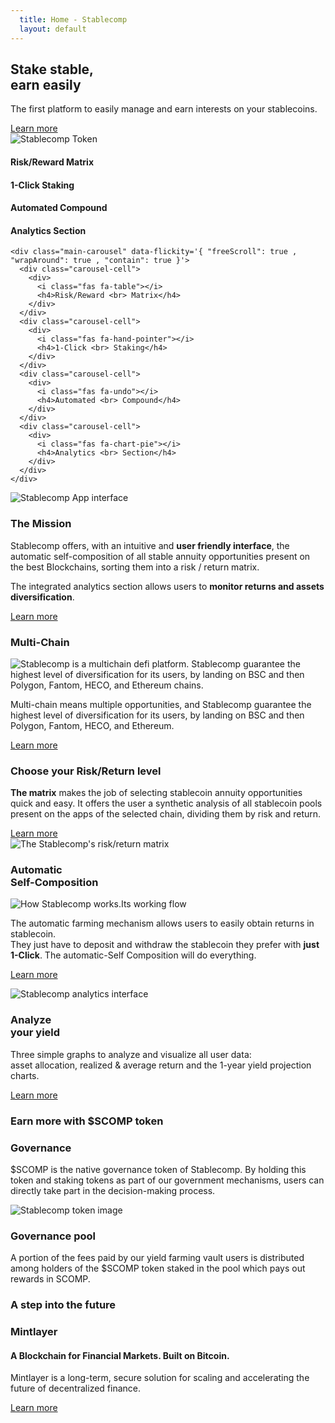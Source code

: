 ```yaml
---
  title: Home - Stablecomp
  layout: default
---
```

  <section class=" hero">
    <div class="grid">
      <div class="hero__content col reveal">
        <h1 class="big-text tw ">Stake stable, <br>earn easily</h1>
        <p class="med-text tw">The first platform to easily manage and earn interests on your stablecoins.</p>
        <a href="{{ "/#scomp-contact" | relative_url }}" class="button">Learn more <i class="fas fa-arrow-circle-right"></i></a>
      </div>
      <div class="hero__image col reveal">
        <img src=" {{ "/assets/img/Scomp-Coin-blu-big.png" | relative_url }} " alt="Stablecomp Token">
      </div>
    </div>
  </section>


  <section class="scomp-plus">
    <div class="grid">
      <div class="col reveal">
        <i class="fas fa-table"></i>
        <h4>Risk/Reward Matrix</h4>
      </div>
      <div class="col reveal">
        <i class="fas fa-hand-pointer"></i>
        <h4>1-Click Staking</h4>
      </div>
      <div class="col reveal">
        <i class="fas fa-undo"></i>
        <h4>Automated Compound</h4>
      </div>
      <div class="col reveal">
        <i class="fas fa-chart-pie"></i>
        <h4>Analytics Section</h4>
      </div>
    </div>

    <div class="main-carousel" data-flickity='{ "freeScroll": true , "wrapAround": true , "contain": true }'>
      <div class="carousel-cell">
        <div>
          <i class="fas fa-table"></i>
          <h4>Risk/Reward <br> Matrix</h4>
        </div>
      </div>
      <div class="carousel-cell">
        <div>
          <i class="fas fa-hand-pointer"></i>
          <h4>1-Click <br> Staking</h4>
        </div>
      </div>
      <div class="carousel-cell">
        <div>
          <i class="fas fa-undo"></i>
          <h4>Automated <br> Compound</h4>
        </div>
      </div>
      <div class="carousel-cell">
        <div>
          <i class="fas fa-chart-pie"></i>
          <h4>Analytics <br> Section</h4>
        </div>
      </div>
    </div>
  </section>

  <section class="poster poster--mission mt-1">
    <div class="poster__img reveal">
      <img src=" {{ "/assets/img/Stablecomp-Mockup-interface.png" | relative_url }} " alt="Stablecomp App interface">
    </div>
    <div class="poster__content reveal">
      <h3 class="big-text">The Mission</h3>
      <p>Stablecomp offers, with an intuitive and <b>user friendly interface</b>, the automatic self-composition of all stable annuity opportunities present on the best Blockchains, sorting them into a risk / return matrix.
      </p>
      <p>
        The integrated analytics section allows users to <b>monitor returns and assets diversification</b>.
      </p>
      <a href="{{ "/#scomp-contact" | relative_url }}" class="button">Learn more <i class="fas fa-arrow-circle-right"></i></a>
    </div>
  </section>

  <section class="scomp-multichain grid mt-1">
    <div class="scomp-multichain__content">
    <h3 class="big-text reveal">Multi-Chain</h3>
    <img class="reveal" src="{{ "/assets/img/scomp-multichain-platform.png" | relative_url }}" alt="Stablecomp is a multichain defi platform. Stablecomp guarantee the highest level of diversification for its users, by landing on BSC and then Polygon, Fantom, HECO, and Ethereum chains.">
    <p class="reveal">Multi-chain means multiple opportunities, and Stablecomp guarantee the highest level of diversification for its users, by landing on BSC and then Polygon, Fantom, HECO, and Ethereum.</p>
    <a href="{{ "/#scomp-contact" | relative_url }}" class="button">Learn more <i class="fas fa-arrow-circle-right"></i></a>
    </div>
  </section>

  <section class="poster the-matrix mt-1">
    <div class="poster__content reveal">
      <h3 class="big-text">Choose your Risk/Return level</h3>
      <p><b>The matrix</b> makes the job of selecting stablecoin annuity opportunities quick and easy.
        It offers the user a synthetic analysis of all stablecoin pools present on the apps of the selected chain, dividing them by risk and return.</p>
      <a href="{{ "/#scomp-contact" | relative_url }}" class="button">Learn more <i class="fas fa-arrow-circle-right"></i></a>
    </div>
    <div class="poster__img reveal">
      <img src=" {{ "/assets/img/Risk-Reward_Mockup.png" | relative_url }} " alt="The Stablecomp's risk/return matrix">
    </div>
  </section>

  <section class=" scomp-flow mt-1">
    <h3 class="big-text reveal">Automatic<br> Self-Composition</h3>
      <img class="reveal" src=" {{ "/assets/img/tokenflow.png" | relative_url }} " alt="How Stablecomp works.Its working flow">
      <p class="reveal">The automatic farming mechanism allows users to easily obtain returns in stablecoin. <br> They just have to deposit and withdraw the stablecoin they prefer with <b>just 1-Click</b>. The automatic-Self Composition will do everything.
      </p>
      <p><a href="{{ "/#scomp-contact" | relative_url }}" class="button">Learn more <i class="fas fa-arrow-circle-right"></i></a></p>
  </section>

  <section class="poster poster--analytics mt-1">
    <div class="poster__img reveal">
      <img src=" {{ "/assets/img/Stablecomp_Analytics-Mockup-interface.png" | relative_url }} " alt="Stablecomp analytics interface">
    </div>
    <div class="poster__content poster__content--circolo reveal">
      <h3 class="big-text">Analyze <br> your yield</h3>
      <p>Three simple graphs to analyze and visualize all user data:<br> asset allocation, realized & average return and the 1-year yield projection charts.
      </p>
      <a href="{{ "/#scomp-contact" | relative_url }}" class="button">Learn more <i class="fas fa-arrow-circle-right"></i></a>
    </div>
  </section>

  <section class="mt-1 scomp-governance">
    <h3 class="big-text scomp-governance-title ">Earn more with $SCOMP token</h3>
    <div class="grid scomp-token mt-2">
      <div class="col reveal">
        <h3 class="tw">Governance</h3>
        <p class="tw">$SCOMP is the native governance token of Stablecomp.
           By holding this token and staking tokens as part
           of our government mechanisms, users can
           directly take part in the decision-making process.</p>
      </div>
      <div class="col reveal">
        <img src=" {{ "/assets/img/Scomp-Coin-blu.png" | relative_url }}" alt="Stablecomp token image">
      </div>
      <div class="col reveal">
        <h3 class="tw">Governance pool</h3>
        <p class="tw">A portion of the fees paid by our yield farming vault users is
          distributed among holders of the $SCOMP token staked in the pool which pays out rewards in SCOMP.</p>
      </div>
    </div>
  </section>

  <section class="poster mintlayer mt-1">
    <div class="poster__content reveal">
      <h3 class="med-text">A step into the future</h3>
      <h3 class="big-text">Mintlayer</h3>
      <h4 class="med-text">A Blockchain for Financial Markets. Built on Bitcoin.</h4>
      <p>Mintlayer is a long-term, secure solution for scaling and accelerating the future of decentralized finance.</p>
      <a href="https://www.mintlayer.org/" class="button">Learn more <i class="fas fa-arrow-circle-right"></i></a>
    </div>
    <div class="poster__img reveal">
      <div class="mintlayer-logo"><svg xmlns="http://www.w3.org/2000/svg" viewBox="0 0 600 600" width="600" height="600" preserveAspectRatio="xMidYMid meet" style="width: 100%; height: 100%; transform: translate3d(0px, 0px, 0px);">
        <defs>
          <clipPath><rect width="600" height="600" x="0" y="0"></rect></clipPath>
        </defs>
        <g clip-path="url(#__lottie_element_3)">
          <g transform="matrix(1,0,0,1,300,300)" opacity="1" style="display: block;"><g opacity="1" transform="matrix(1,0,0,1,0,0)"><path fill="RGB(17, 151, 127)" fill-opacity="1" d=" M-164.91799926757812,102.69599914550781 C-164.91799926757812,102.69599914550781 -139,100.43900299072266 -139,100.43900299072266 C-139,100.43900299072266 -139,48.8849983215332 -139,48.8849983215332 C-139,48.8849983215332 -164.91799926757812,48.8849983215332 -164.91799926757812,48.8849983215332 C-164.91799926757812,48.8849983215332 -164.91799926757812,102.69599914550781 -164.91799926757812,102.69599914550781z"></path></g></g>
          <g transform="matrix(1,0,0,1,300,300)" opacity="1" style="display: block;"><g opacity="1" transform="matrix(1,0,0,1,0,0)"><path fill="RGB(17, 151, 127)" fill-opacity="1" d=" M-164.91799926757812,48.8849983215332 C-164.91799926757812,48.8849983215332 -139,48.8849983215332 -139,48.8849983215332 C-139,48.8849983215332 -139,-9.182999610900879 -139,-9.182999610900879 C-139,-9.182999610900879 -164.91799926757812,-13.668999671936035 -164.91799926757812,-13.668999671936035 C-164.91799926757812,-13.668999671936035 -164.91799926757812,48.8849983215332 -164.91799926757812,48.8849983215332z"></path></g></g>
          <g transform="matrix(1,0,0,1,300,300)" opacity="1" style="display: block;"><g opacity="1" transform="matrix(1,0,0,1,0,0)"><path fill="RGB(17, 151, 127)" fill-opacity="1" d=" M-193.51699829101562,48.8849983215332 C-193.51699829101562,48.8849983215332 -193.51699829101562,105.18599700927734 -193.51699829101562,105.18599700927734 C-193.51699829101562,105.18599700927734 -164.91799926757812,102.69599914550781 -164.91799926757812,102.69599914550781 C-164.91799926757812,102.69599914550781 -164.91799926757812,48.8849983215332 -164.91799926757812,48.8849983215332 C-164.91799926757812,48.8849983215332 -193.51699829101562,48.8849983215332 -193.51699829101562,48.8849983215332z"></path></g></g>
          <g transform="matrix(1,0,0,1,300,300)" opacity="1" style="display: block;"><g opacity="1" transform="matrix(1,0,0,1,0,0)"><path fill="RGB(17, 151, 127)" fill-opacity="1" d=" M-164.91799926757812,-77.2969970703125 C-164.91799926757812,-77.2969970703125 -139,-69.51200103759766 -139,-69.51200103759766 C-139,-69.51200103759766 -139,-104.52200317382812 -139,-104.52200317382812 C-139,-104.52200317382812 -164.91799926757812,-112.7239990234375 -164.91799926757812,-112.7239990234375 C-164.91799926757812,-112.7239990234375 -164.91799926757812,-77.2969970703125 -164.91799926757812,-77.2969970703125z"></path></g></g>
          <g transform="matrix(1,0,0,1,300,300)" opacity="1" style="display: block;"><g opacity="1" transform="matrix(1,0,0,1,0,0)"><path fill="RGB(17, 151, 127)" fill-opacity="1" d=" M-164.91799926757812,-13.668999671936035 C-164.91799926757812,-13.668999671936035 -139,-9.182999610900879 -139,-9.182999610900879 C-139,-9.182999610900879 -139,-69.51200103759766 -139,-69.51200103759766 C-139,-69.51200103759766 -164.91799926757812,-77.2969970703125 -164.91799926757812,-77.2969970703125 C-164.91799926757812,-77.2969970703125 -164.91799926757812,-13.668999671936035 -164.91799926757812,-13.668999671936035z"></path></g></g>
          <g transform="matrix(1,0,0,1,300,300)" opacity="1" style="display: block;"><g opacity="1" transform="matrix(1,0,0,1,0,0)"><path fill="RGB(17, 151, 127)" fill-opacity="1" d=" M-164.91799926757812,-77.2969970703125 C-164.91799926757812,-77.2969970703125 -193.51699829101562,-85.88700103759766 -193.51699829101562,-85.88700103759766 C-193.51699829101562,-85.88700103759766 -193.51699829101562,-18.6200008392334 -193.51699829101562,-18.6200008392334 C-193.51699829101562,-18.6200008392334 -164.91799926757812,-13.668999671936035 -164.91799926757812,-13.668999671936035 C-164.91799926757812,-13.668999671936035 -164.91799926757812,-77.2969970703125 -164.91799926757812,-77.2969970703125z"></path></g></g>
          <g transform="matrix(1,0,0,1,300,300)" opacity="1" style="display: block;"><g opacity="1" transform="matrix(1,0,0,1,0,0)"><path fill="RGB(17, 151, 127)" fill-opacity="1" d=" M-164.91799926757812,-167.37899780273438 C-164.91799926757812,-167.37899780273438 -193.51699829101562,-176.91200256347656 -193.51699829101562,-176.91200256347656 C-193.51699829101562,-176.91200256347656 -193.51699829101562,-121.7750015258789 -193.51699829101562,-121.7750015258789 C-193.51699829101562,-121.7750015258789 -164.91799926757812,-112.7239990234375 -164.91799926757812,-112.7239990234375 C-164.91799926757812,-112.7239990234375 -164.91799926757812,-167.37899780273438 -164.91799926757812,-167.37899780273438z"></path></g></g>
          <g transform="matrix(1,0,0,1,300,300)" opacity="1" style="display: block;"><g opacity="1" transform="matrix(1,0,0,1,0,0)"><path fill="RGB(17, 151, 127)" fill-opacity="1" d=" M-164.91799926757812,-112.7239990234375 C-164.91799926757812,-112.7239990234375 -193.51699829101562,-121.7750015258789 -193.51699829101562,-121.7750015258789 C-193.51699829101562,-121.7750015258789 -193.51699829101562,-85.88700103759766 -193.51699829101562,-85.88700103759766 C-193.51699829101562,-85.88700103759766 -164.91799926757812,-77.2969970703125 -164.91799926757812,-77.2969970703125 C-164.91799926757812,-77.2969970703125 -164.91799926757812,-112.7239990234375 -164.91799926757812,-112.7239990234375z"></path></g></g>
          <g transform="matrix(1,0,0,1,300,300)" opacity="1" style="display: block;"><g opacity="1" transform="matrix(1,0,0,1,0,0)"><path fill="RGB(17, 151, 127)" fill-opacity="1" d=" M-164.91799926757812,-112.7239990234375 C-164.91799926757812,-112.7239990234375 -139,-104.52200317382812 -139,-104.52200317382812 C-139,-104.52200317382812 -139,-158.74000549316406 -139,-158.74000549316406 C-139,-158.74000549316406 -164.91799926757812,-167.37899780273438 -164.91799926757812,-167.37899780273438 C-164.91799926757812,-167.37899780273438 -164.91799926757812,-112.7239990234375 -164.91799926757812,-112.7239990234375z"></path></g></g>
          <g transform="matrix(1,0,0,1,300,300)" opacity="1" style="display: block;"><g opacity="1" transform="matrix(1,0,0,1,0,0)"><path fill="RGB(17, 151, 127)" fill-opacity="1" d=" M-164.91799926757812,-13.668999671936035 C-164.91799926757812,-13.668999671936035 -193.51699829101562,-18.6200008392334 -193.51699829101562,-18.6200008392334 C-193.51699829101562,-18.6200008392334 -193.51699829101562,48.8849983215332 -193.51699829101562,48.8849983215332 C-193.51699829101562,48.8849983215332 -164.91799926757812,48.8849983215332 -164.91799926757812,48.8849983215332 C-164.91799926757812,48.8849983215332 -164.91799926757812,-13.668999671936035 -164.91799926757812,-13.668999671936035z"></path></g></g>
          <g transform="matrix(1,0,0,1,300,300)" opacity="1" style="display: block;"><g opacity="1" transform="matrix(1,0,0,1,0,0)"><path fill="RGB(17, 151, 127)" fill-opacity="1" d=" M-193.51699829101562,163.11000061035156 C-193.51699829101562,163.11000061035156 -164.91799926757812,155.60299682617188 -164.91799926757812,155.60299682617188 C-164.91799926757812,155.60299682617188 -164.91799926757812,102.69599914550781 -164.91799926757812,102.69599914550781 C-164.91799926757812,102.69599914550781 -193.51699829101562,105.18599700927734 -193.51699829101562,105.18599700927734 C-193.51699829101562,105.18599700927734 -193.51699829101562,163.11000061035156 -193.51699829101562,163.11000061035156z"></path></g></g>
          <g transform="matrix(1,0,0,1,300,300)" opacity="1" style="display: block;"><g opacity="1" transform="matrix(1,0,0,1,0,0)"><path fill="RGB(17, 151, 127)" fill-opacity="1" d=" M-224,171.11199951171875 C-224,171.11199951171875 -224,221.7989959716797 -224,221.7989959716797 C-224,221.7989959716797 -193.51699829101562,208.88900756835938 -193.51699829101562,208.88900756835938 C-193.51699829101562,208.88900756835938 -193.51699829101562,163.11000061035156 -193.51699829101562,163.11000061035156 C-193.51699829101562,163.11000061035156 -224,171.11199951171875 -224,171.11199951171875z"></path></g></g>
          <g transform="matrix(1,0,0,1,300,300)" opacity="1" style="display: block;"><g opacity="1" transform="matrix(1,0,0,1,0,0)"><path fill="RGB(17, 151, 127)" fill-opacity="1" d=" M-193.51699829101562,105.18599700927734 C-193.51699829101562,105.18599700927734 -224,107.83999633789062 -224,107.83999633789062 C-224,107.83999633789062 -224,171.11199951171875 -224,171.11199951171875 C-224,171.11199951171875 -193.51699829101562,163.11000061035156 -193.51699829101562,163.11000061035156 C-193.51699829101562,163.11000061035156 -193.51699829101562,105.18599700927734 -193.51699829101562,105.18599700927734z"></path></g></g>
          <g transform="matrix(1,0,0,1,300,300)" opacity="1" style="display: block;"><g opacity="1" transform="matrix(1,0,0,1,0,0)"><path fill="RGB(17, 151, 127)" fill-opacity="1" d=" M-193.51699829101562,163.11000061035156 C-193.51699829101562,163.11000061035156 -193.51699829101562,208.88900756835938 -193.51699829101562,208.88900756835938 C-193.51699829101562,208.88900756835938 -164.91799926757812,196.7760009765625 -164.91799926757812,196.7760009765625 C-164.91799926757812,196.7760009765625 -164.91799926757812,155.60299682617188 -164.91799926757812,155.60299682617188 C-164.91799926757812,155.60299682617188 -193.51699829101562,163.11000061035156 -193.51699829101562,163.11000061035156z"></path></g></g>
          <g transform="matrix(1,0,0,1,300,300)" opacity="1" style="display: block;"><g opacity="1" transform="matrix(1,0,0,1,0,0)"><path fill="RGB(17, 151, 127)" fill-opacity="1" d=" M-164.91799926757812,102.69599914550781 C-164.91799926757812,102.69599914550781 -164.91799926757812,155.60299682617188 -164.91799926757812,155.60299682617188 C-164.91799926757812,155.60299682617188 -139,148.7989959716797 -139,148.7989959716797 C-139,148.7989959716797 -139,100.43900299072266 -139,100.43900299072266 C-139,100.43900299072266 -164.91799926757812,102.69599914550781 -164.91799926757812,102.69599914550781z"></path></g></g>
          <g transform="matrix(1,0,0,1,300,300)" opacity="1" style="display: block;"><g opacity="1" transform="matrix(1,0,0,1,0,0)"><path fill="RGB(17, 151, 127)" fill-opacity="1" d=" M-193.51699829101562,48.8849983215332 C-193.51699829101562,48.8849983215332 -224,48.8849983215332 -224,48.8849983215332 C-224,48.8849983215332 -224,107.83999633789062 -224,107.83999633789062 C-224,107.83999633789062 -193.51699829101562,105.18599700927734 -193.51699829101562,105.18599700927734 C-193.51699829101562,105.18599700927734 -193.51699829101562,48.8849983215332 -193.51699829101562,48.8849983215332z"></path></g></g>
          <g transform="matrix(1,0,0,1,300,300)" opacity="1" style="display: block;"><g opacity="1" transform="matrix(1,0,0,1,0,0)"><path fill="RGB(17, 151, 127)" fill-opacity="1" d=" M-164.91799926757812,196.7760009765625 C-164.91799926757812,196.7760009765625 -139,185.7989959716797 -139,185.7989959716797 C-139,185.7989959716797 -139,148.7989959716797 -139,148.7989959716797 C-139,148.7989959716797 -164.91799926757812,155.60299682617188 -164.91799926757812,155.60299682617188 C-164.91799926757812,155.60299682617188 -164.91799926757812,196.7760009765625 -164.91799926757812,196.7760009765625z"></path></g></g>
          <g transform="matrix(1,0,0,1,300,300)" opacity="1" style="display: block;"><g opacity="1" transform="matrix(1,0,0,1,0,0)"><path fill="RGB(17, 151, 127)" fill-opacity="1" d=" M-164.91799926757812,-167.37899780273438 C-164.91799926757812,-167.37899780273438 -164.91799926757812,-196.17799377441406 -164.91799926757812,-196.17799377441406 C-164.91799926757812,-196.17799377441406 -193.51699829101562,-208.2899932861328 -193.51699829101562,-208.2899932861328 C-193.51699829101562,-208.2899932861328 -193.51699829101562,-176.91200256347656 -193.51699829101562,-176.91200256347656 C-193.51699829101562,-176.91200256347656 -164.91799926757812,-167.37899780273438 -164.91799926757812,-167.37899780273438z"></path></g></g>
          <g transform="matrix(1,0,0,1,300,300)" opacity="1" style="display: block;"><g opacity="1" transform="matrix(1,0,0,1,0,0)"><path fill="RGB(17, 151, 127)" fill-opacity="1" d=" M-193.51699829101562,-208.2899932861328 C-193.51699829101562,-208.2899932861328 -224,-221.2010040283203 -224,-221.2010040283203 C-224,-221.2010040283203 -224,-187.072998046875 -224,-187.072998046875 C-224,-187.072998046875 -193.51699829101562,-176.91200256347656 -193.51699829101562,-176.91200256347656 C-193.51699829101562,-176.91200256347656 -193.51699829101562,-208.2899932861328 -193.51699829101562,-208.2899932861328z"></path></g></g>
          <g transform="matrix(1,0,0,1,300,300)" opacity="1" style="display: block;"><g opacity="1" transform="matrix(1,0,0,1,0,0)"><path fill="RGB(17, 151, 127)" fill-opacity="1" d=" M-193.51699829101562,-18.6200008392334 C-193.51699829101562,-18.6200008392334 -224,-23.895999908447266 -224,-23.895999908447266 C-224,-23.895999908447266 -224,48.8849983215332 -224,48.8849983215332 C-224,48.8849983215332 -193.51699829101562,48.8849983215332 -193.51699829101562,48.8849983215332 C-193.51699829101562,48.8849983215332 -193.51699829101562,-18.6200008392334 -193.51699829101562,-18.6200008392334z"></path></g></g>
          <g transform="matrix(1,0,0,1,300,300)" opacity="1" style="display: block;"><g opacity="1" transform="matrix(1,0,0,1,0,0)"><path fill="RGB(17, 151, 127)" fill-opacity="1" d=" M-139,-158.74000549316406 C-139,-158.74000549316406 -139,-185.2010040283203 -139,-185.2010040283203 C-139,-185.2010040283203 -164.91799926757812,-196.17799377441406 -164.91799926757812,-196.17799377441406 C-164.91799926757812,-196.17799377441406 -164.91799926757812,-167.37899780273438 -164.91799926757812,-167.37899780273438 C-164.91799926757812,-167.37899780273438 -139,-158.74000549316406 -139,-158.74000549316406z"></path></g></g>
          <g transform="matrix(1,0,0,1,300,300)" opacity="1" style="display: block;"><g opacity="1" transform="matrix(1,0,0,1,0,0)"><path fill="RGB(17, 151, 127)" fill-opacity="1" d=" M-193.51699829101562,-176.91200256347656 C-193.51699829101562,-176.91200256347656 -224,-187.072998046875 -224,-187.072998046875 C-224,-187.072998046875 -224,-131.42300415039062 -224,-131.42300415039062 C-224,-131.42300415039062 -193.51699829101562,-121.7750015258789 -193.51699829101562,-121.7750015258789 C-193.51699829101562,-121.7750015258789 -193.51699829101562,-176.91200256347656 -193.51699829101562,-176.91200256347656z"></path></g></g>
          <g transform="matrix(1,0,0,1,300,300)" opacity="1" style="display: block;"><g opacity="1" transform="matrix(1,0,0,1,0,0)"><path fill="RGB(17, 151, 127)" fill-opacity="1" d=" M-193.51699829101562,-85.88700103759766 C-193.51699829101562,-85.88700103759766 -224,-95.04299926757812 -224,-95.04299926757812 C-224,-95.04299926757812 -224,-23.895999908447266 -224,-23.895999908447266 C-224,-23.895999908447266 -193.51699829101562,-18.6200008392334 -193.51699829101562,-18.6200008392334 C-193.51699829101562,-18.6200008392334 -193.51699829101562,-85.88700103759766 -193.51699829101562,-85.88700103759766z"></path></g></g>
          <g transform="matrix(1,0,0,1,300,300)" opacity="1" style="display: block;"><g opacity="1" transform="matrix(1,0,0,1,0,0)"><path fill="RGB(17, 151, 127)" fill-opacity="1" d=" M-193.51699829101562,-121.7750015258789 C-193.51699829101562,-121.7750015258789 -224,-131.42300415039062 -224,-131.42300415039062 C-224,-131.42300415039062 -224,-95.04299926757812 -224,-95.04299926757812 C-224,-95.04299926757812 -193.51699829101562,-85.88700103759766 -193.51699829101562,-85.88700103759766 C-193.51699829101562,-85.88700103759766 -193.51699829101562,-121.7750015258789 -193.51699829101562,-121.7750015258789z"></path></g></g>
          <g transform="matrix(1,0,0,1,300,300)" opacity="1" style="display: block;"><g opacity="1" transform="matrix(1,0,0,1,0,0)"><path fill="RGB(17, 151, 127)" fill-opacity="1" d=" M168.9340057373047,-16.66900062561035 C168.9340057373047,-16.66900062561035 139,-11.48799991607666 139,-11.48799991607666 C139,-11.48799991607666 139,45.8849983215332 139,45.8849983215332 C139,45.8849983215332 168.9340057373047,45.8849983215332 168.9340057373047,45.8849983215332 C168.9340057373047,45.8849983215332 168.9340057373047,-16.66900062561035 168.9340057373047,-16.66900062561035z"></path></g></g>
          <g transform="matrix(1,0,0,1,300,300)" opacity="1" style="display: block;"><g opacity="1" transform="matrix(1,0,0,1,0,0)"><path fill="RGB(17, 151, 127)" fill-opacity="1" d=" M139,45.8849983215332 C139,45.8849983215332 139,97.08899688720703 139,97.08899688720703 C139,97.08899688720703 168.9340057373047,99.69599914550781 168.9340057373047,99.69599914550781 C168.9340057373047,99.69599914550781 168.9340057373047,45.8849983215332 168.9340057373047,45.8849983215332 C168.9340057373047,45.8849983215332 139,45.8849983215332 139,45.8849983215332z"></path></g></g>
          <g transform="matrix(1,0,0,1,300,300)" opacity="1" style="display: block;"><g opacity="1" transform="matrix(1,0,0,1,0,0)"><path fill="RGB(17, 151, 127)" fill-opacity="1" d=" M197.5330047607422,45.8849983215332 C197.5330047607422,45.8849983215332 197.5330047607422,-21.6200008392334 197.5330047607422,-21.6200008392334 C197.5330047607422,-21.6200008392334 168.9340057373047,-16.66900062561035 168.9340057373047,-16.66900062561035 C168.9340057373047,-16.66900062561035 168.9340057373047,45.8849983215332 168.9340057373047,45.8849983215332 C168.9340057373047,45.8849983215332 197.5330047607422,45.8849983215332 197.5330047607422,45.8849983215332z"></path></g></g>
          <g transform="matrix(1,0,0,1,300,300)" opacity="1" style="display: block;"><g opacity="1" transform="matrix(1,0,0,1,0,0)"><path fill="RGB(17, 151, 127)" fill-opacity="1" d=" M197.5330047607422,102.18599700927734 C197.5330047607422,102.18599700927734 224,104.49099731445312 224,104.49099731445312 C224,104.49099731445312 224,45.8849983215332 224,45.8849983215332 C224,45.8849983215332 197.5330047607422,45.8849983215332 197.5330047607422,45.8849983215332 C197.5330047607422,45.8849983215332 197.5330047607422,102.18599700927734 197.5330047607422,102.18599700927734z"></path></g></g>
          <g transform="matrix(1,0,0,1,300,300)" opacity="1" style="display: block;"><g opacity="1" transform="matrix(1,0,0,1,0,0)"><path fill="RGB(17, 151, 127)" fill-opacity="1" d=" M197.5330047607422,45.8849983215332 C197.5330047607422,45.8849983215332 224,45.8849983215332 224,45.8849983215332 C224,45.8849983215332 224,-26.201000213623047 224,-26.201000213623047 C224,-26.201000213623047 197.5330047607422,-21.6200008392334 197.5330047607422,-21.6200008392334 C197.5330047607422,-21.6200008392334 197.5330047607422,45.8849983215332 197.5330047607422,45.8849983215332z"></path></g></g>
          <g transform="matrix(1,0,0,1,300,300)" opacity="1" style="display: block;"><g opacity="1" transform="matrix(1,0,0,1,0,0)"><path fill="RGB(17, 151, 127)" fill-opacity="1" d=" M168.9340057373047,45.8849983215332 C168.9340057373047,45.8849983215332 168.9340057373047,99.69599914550781 168.9340057373047,99.69599914550781 C168.9340057373047,99.69599914550781 197.5330047607422,102.18599700927734 197.5330047607422,102.18599700927734 C197.5330047607422,102.18599700927734 197.5330047607422,45.8849983215332 197.5330047607422,45.8849983215332 C197.5330047607422,45.8849983215332 168.9340057373047,45.8849983215332 168.9340057373047,45.8849983215332z"></path></g></g>
          <g transform="matrix(1,0,0,1,300,300)" opacity="1" style="display: block;"><g opacity="1" transform="matrix(1,0,0,1,0,0)"><path fill="RGB(17, 151, 127)" fill-opacity="1" d=" M197.5330047607422,-179.91200256347656 C197.5330047607422,-179.91200256347656 168.9340057373047,-170.37899780273438 168.9340057373047,-170.37899780273438 C168.9340057373047,-170.37899780273438 168.9340057373047,-115.7239990234375 168.9340057373047,-115.7239990234375 C168.9340057373047,-115.7239990234375 197.5330047607422,-124.7750015258789 197.5330047607422,-124.7750015258789 C197.5330047607422,-124.7750015258789 197.5330047607422,-179.91200256347656 197.5330047607422,-179.91200256347656z"></path></g></g>
          <g transform="matrix(1,0,0,1,300,300)" opacity="1" style="display: block;"><g opacity="1" transform="matrix(1,0,0,1,0,0)"><path fill="RGB(17, 151, 127)" fill-opacity="1" d=" M168.9340057373047,152.60299682617188 C168.9340057373047,152.60299682617188 197.5330047607422,160.11000061035156 197.5330047607422,160.11000061035156 C197.5330047607422,160.11000061035156 197.5330047607422,102.18599700927734 197.5330047607422,102.18599700927734 C197.5330047607422,102.18599700927734 168.9340057373047,99.69599914550781 168.9340057373047,99.69599914550781 C168.9340057373047,99.69599914550781 168.9340057373047,152.60299682617188 168.9340057373047,152.60299682617188z"></path></g></g>
          <g transform="matrix(1,0,0,1,300,300)" opacity="1" style="display: block;"><g opacity="1" transform="matrix(1,0,0,1,0,0)"><path fill="RGB(17, 151, 127)" fill-opacity="1" d=" M197.5330047607422,-124.7750015258789 C197.5330047607422,-124.7750015258789 168.9340057373047,-115.7239990234375 168.9340057373047,-115.7239990234375 C168.9340057373047,-115.7239990234375 168.9340057373047,-80.2969970703125 168.9340057373047,-80.2969970703125 C168.9340057373047,-80.2969970703125 197.5330047607422,-88.88700103759766 197.5330047607422,-88.88700103759766 C197.5330047607422,-88.88700103759766 197.5330047607422,-124.7750015258789 197.5330047607422,-124.7750015258789z"></path></g></g>
          <g transform="matrix(1,0,0,1,300,300)" opacity="1" style="display: block;"><g opacity="1" transform="matrix(1,0,0,1,0,0)"><path fill="RGB(17, 151, 127)" fill-opacity="1" d=" M197.5330047607422,-88.88700103759766 C197.5330047607422,-88.88700103759766 168.9340057373047,-80.2969970703125 168.9340057373047,-80.2969970703125 C168.9340057373047,-80.2969970703125 168.9340057373047,-16.66900062561035 168.9340057373047,-16.66900062561035 C168.9340057373047,-16.66900062561035 197.5330047607422,-21.6200008392334 197.5330047607422,-21.6200008392334 C197.5330047607422,-21.6200008392334 197.5330047607422,-88.88700103759766 197.5330047607422,-88.88700103759766z"></path></g></g>
          <g transform="matrix(1,0,0,1,300,300)" opacity="1" style="display: block;"><g opacity="1" transform="matrix(1,0,0,1,0,0)"><path fill="RGB(17, 151, 127)" fill-opacity="1" d=" M168.9340057373047,99.69599914550781 C168.9340057373047,99.69599914550781 139,97.08899688720703 139,97.08899688720703 C139,97.08899688720703 139,144.74400329589844 139,144.74400329589844 C139,144.74400329589844 168.9340057373047,152.60299682617188 168.9340057373047,152.60299682617188 C168.9340057373047,152.60299682617188 168.9340057373047,99.69599914550781 168.9340057373047,99.69599914550781z"></path></g></g>
          <g transform="matrix(1,0,0,1,300,300)" opacity="1" style="display: block;"><g opacity="1" transform="matrix(1,0,0,1,0,0)"><path fill="RGB(17, 151, 127)" fill-opacity="1" d=" M168.9340057373047,152.60299682617188 C168.9340057373047,152.60299682617188 168.9340057373047,198.3769989013672 168.9340057373047,198.3769989013672 C168.9340057373047,198.3769989013672 197.5330047607422,210.48899841308594 197.5330047607422,210.48899841308594 C197.5330047607422,210.48899841308594 197.5330047607422,160.11000061035156 197.5330047607422,160.11000061035156 C197.5330047607422,160.11000061035156 168.9340057373047,152.60299682617188 168.9340057373047,152.60299682617188z"></path></g></g>
          <g transform="matrix(1,0,0,1,300,300)" opacity="1" style="display: block;"><g opacity="1" transform="matrix(1,0,0,1,0,0)"><path fill="RGB(17, 151, 127)" fill-opacity="1" d=" M139,144.74400329589844 C139,144.74400329589844 139,185.69900512695312 139,185.69900512695312 C139,185.69900512695312 168.9340057373047,198.3769989013672 168.9340057373047,198.3769989013672 C168.9340057373047,198.3769989013672 168.9340057373047,152.60299682617188 168.9340057373047,152.60299682617188 C168.9340057373047,152.60299682617188 139,144.74400329589844 139,144.74400329589844z"></path></g></g>
          <g transform="matrix(1,0,0,1,300,300)" opacity="1" style="display: block;"><g opacity="1" transform="matrix(1,0,0,1,0,0)"><path fill="RGB(17, 151, 127)" fill-opacity="1" d=" M168.9340057373047,-115.7239990234375 C168.9340057373047,-115.7239990234375 139,-106.2509994506836 139,-106.2509994506836 C139,-106.2509994506836 139,-71.30599975585938 139,-71.30599975585938 C139,-71.30599975585938 168.9340057373047,-80.2969970703125 168.9340057373047,-80.2969970703125 C168.9340057373047,-80.2969970703125 168.9340057373047,-115.7239990234375 168.9340057373047,-115.7239990234375z"></path></g></g>
          <g transform="matrix(1,0,0,1,300,300)" opacity="1" style="display: block;"><g opacity="1" transform="matrix(1,0,0,1,0,0)"><path fill="RGB(17, 151, 127)" fill-opacity="1" d=" M168.9340057373047,-16.66900062561035 C168.9340057373047,-16.66900062561035 168.9340057373047,-80.2969970703125 168.9340057373047,-80.2969970703125 C168.9340057373047,-80.2969970703125 139,-71.30599975585938 139,-71.30599975585938 C139,-71.30599975585938 139,-11.48799991607666 139,-11.48799991607666 C139,-11.48799991607666 168.9340057373047,-16.66900062561035 168.9340057373047,-16.66900062561035z"></path></g></g>
          <g transform="matrix(1,0,0,1,300,300)" opacity="1" style="display: block;"><g opacity="1" transform="matrix(1,0,0,1,0,0)"><path fill="RGB(17, 151, 127)" fill-opacity="1" d=" M197.5330047607422,102.18599700927734 C197.5330047607422,102.18599700927734 197.5330047607422,160.11000061035156 197.5330047607422,160.11000061035156 C197.5330047607422,160.11000061035156 224,167.05799865722656 224,167.05799865722656 C224,167.05799865722656 224,104.49099731445312 224,104.49099731445312 C224,104.49099731445312 197.5330047607422,102.18599700927734 197.5330047607422,102.18599700927734z"></path></g></g>
          <g transform="matrix(1,0,0,1,300,300)" opacity="1" style="display: block;"><g opacity="1" transform="matrix(1,0,0,1,0,0)"><path fill="RGB(17, 151, 127)" fill-opacity="1" d=" M197.5330047607422,210.48899841308594 C197.5330047607422,210.48899841308594 224,221.69900512695312 224,221.69900512695312 C224,221.69900512695312 224,167.05799865722656 224,167.05799865722656 C224,167.05799865722656 197.5330047607422,160.11000061035156 197.5330047607422,160.11000061035156 C197.5330047607422,160.11000061035156 197.5330047607422,210.48899841308594 197.5330047607422,210.48899841308594z"></path></g></g>
          <g transform="matrix(1,0,0,1,300,300)" opacity="1" style="display: block;"><g opacity="1" transform="matrix(1,0,0,1,0,0)"><path fill="RGB(17, 151, 127)" fill-opacity="1" d=" M168.9340057373047,-170.37899780273438 C168.9340057373047,-170.37899780273438 139,-160.4010009765625 139,-160.4010009765625 C139,-160.4010009765625 139,-106.2509994506836 139,-106.2509994506836 C139,-106.2509994506836 168.9340057373047,-115.7239990234375 168.9340057373047,-115.7239990234375 C168.9340057373047,-115.7239990234375 168.9340057373047,-170.37899780273438 168.9340057373047,-170.37899780273438z"></path></g></g>
          <g transform="matrix(1,0,0,1,300,300)" opacity="1" style="display: block;"><g opacity="1" transform="matrix(1,0,0,1,0,0)"><path fill="RGB(17, 151, 127)" fill-opacity="1" d=" M197.5330047607422,-124.7750015258789 C197.5330047607422,-124.7750015258789 224,-133.15199279785156 224,-133.15199279785156 C224,-133.15199279785156 224,-188.73399353027344 224,-188.73399353027344 C224,-188.73399353027344 197.5330047607422,-179.91200256347656 197.5330047607422,-179.91200256347656 C197.5330047607422,-179.91200256347656 197.5330047607422,-124.7750015258789 197.5330047607422,-124.7750015258789z"></path></g></g>
          <g transform="matrix(1,0,0,1,300,300)" opacity="1" style="display: block;"><g opacity="1" transform="matrix(1,0,0,1,0,0)"><path fill="RGB(17, 151, 127)" fill-opacity="1" d=" M224,-188.73399353027344 C224,-188.73399353027344 224,-221.30099487304688 224,-221.30099487304688 C224,-221.30099487304688 197.5330047607422,-210.09100341796875 197.5330047607422,-210.09100341796875 C197.5330047607422,-210.09100341796875 197.5330047607422,-179.91200256347656 197.5330047607422,-179.91200256347656 C197.5330047607422,-179.91200256347656 224,-188.73399353027344 224,-188.73399353027344z"></path></g></g>
          <g transform="matrix(1,0,0,1,300,300)" opacity="1" style="display: block;"><g opacity="1" transform="matrix(1,0,0,1,0,0)"><path fill="RGB(17, 151, 127)" fill-opacity="1" d=" M197.5330047607422,-21.6200008392334 C197.5330047607422,-21.6200008392334 224,-26.201000213623047 224,-26.201000213623047 C224,-26.201000213623047 224,-96.83699798583984 224,-96.83699798583984 C224,-96.83699798583984 197.5330047607422,-88.88700103759766 197.5330047607422,-88.88700103759766 C197.5330047607422,-88.88700103759766 197.5330047607422,-21.6200008392334 197.5330047607422,-21.6200008392334z"></path></g></g>
          <g transform="matrix(1,0,0,1,300,300)" opacity="1" style="display: block;"><g opacity="1" transform="matrix(1,0,0,1,0,0)"><path fill="RGB(17, 151, 127)" fill-opacity="1" d=" M197.5330047607422,-88.88700103759766 C197.5330047607422,-88.88700103759766 224,-96.83699798583984 224,-96.83699798583984 C224,-96.83699798583984 224,-133.15199279785156 224,-133.15199279785156 C224,-133.15199279785156 197.5330047607422,-124.7750015258789 197.5330047607422,-124.7750015258789 C197.5330047607422,-124.7750015258789 197.5330047607422,-88.88700103759766 197.5330047607422,-88.88700103759766z"></path></g></g>
          <g transform="matrix(1,0,0,1,300,300)" opacity="1" style="display: block;"><g opacity="1" transform="matrix(1,0,0,1,0,0)"><path fill="RGB(17, 151, 127)" fill-opacity="1" d=" M168.9340057373047,-197.97900390625 C168.9340057373047,-197.97900390625 139,-185.30099487304688 139,-185.30099487304688 C139,-185.30099487304688 139,-160.4010009765625 139,-160.4010009765625 C139,-160.4010009765625 168.9340057373047,-170.37899780273438 168.9340057373047,-170.37899780273438 C168.9340057373047,-170.37899780273438 168.9340057373047,-197.97900390625 168.9340057373047,-197.97900390625z"></path></g></g>
          <g transform="matrix(1,0,0,1,300,300)" opacity="1" style="display: block;"><g opacity="1" transform="matrix(1,0,0,1,0,0)"><path fill="RGB(17, 151, 127)" fill-opacity="1" d=" M197.5330047607422,-179.91200256347656 C197.5330047607422,-179.91200256347656 197.5330047607422,-210.09100341796875 197.5330047607422,-210.09100341796875 C197.5330047607422,-210.09100341796875 168.9340057373047,-197.97900390625 168.9340057373047,-197.97900390625 C168.9340057373047,-197.97900390625 168.9340057373047,-170.37899780273438 168.9340057373047,-170.37899780273438 C168.9340057373047,-170.37899780273438 197.5330047607422,-179.91200256347656 197.5330047607422,-179.91200256347656z"></path></g></g>
          <g transform="matrix(1,0,0,1,300,300)" opacity="1" style="display: block;"><g opacity="1" transform="matrix(1,0,0,1,0,0)"><path fill="RGB(17, 151, 127)" fill-opacity="1" d=" M44.81700134277344,-145.76400756835938 C44.81700134277344,-145.76400756835938 18,-134.50100708007812 18,-134.50100708007812 C18,-134.50100708007812 18,-116.302001953125 18,-116.302001953125 C18,-116.302001953125 44.81700134277344,-123.4489974975586 44.81700134277344,-123.4489974975586 C44.81700134277344,-123.4489974975586 44.81700134277344,-145.76400756835938 44.81700134277344,-145.76400756835938z"></path></g></g>
          <g transform="matrix(1,0,0,1,300,300)" opacity="1" style="display: block;"><g opacity="1" transform="matrix(1,0,0,1,0,0)"><path fill="RGB(17, 151, 127)" fill-opacity="1" d=" M73.41600036621094,-95.29399871826172 C73.41600036621094,-95.29399871826172 73.41600036621094,-131.0709991455078 73.41600036621094,-131.0709991455078 C73.41600036621094,-131.0709991455078 44.81700134277344,-123.4489974975586 44.81700134277344,-123.4489974975586 C44.81700134277344,-123.4489974975586 44.81700134277344,-88.14600372314453 44.81700134277344,-88.14600372314453 C44.81700134277344,-88.14600372314453 73.41600036621094,-95.29399871826172 73.41600036621094,-95.29399871826172z"></path></g></g>
          <g transform="matrix(1,0,0,1,300,300)" opacity="1" style="display: block;"><g opacity="1" transform="matrix(1,0,0,1,0,0)"><path fill="RGB(17, 151, 127)" fill-opacity="1" d=" M44.81700134277344,-88.14600372314453 C44.81700134277344,-88.14600372314453 44.81700134277344,-123.4489974975586 44.81700134277344,-123.4489974975586 C44.81700134277344,-123.4489974975586 18,-116.302001953125 18,-116.302001953125 C18,-116.302001953125 18,-81.44400024414062 18,-81.44400024414062 C18,-81.44400024414062 44.81700134277344,-88.14600372314453 44.81700134277344,-88.14600372314453z"></path></g></g>
          <g transform="matrix(1,0,0,1,300,300)" opacity="1" style="display: block;"><g opacity="1" transform="matrix(1,0,0,1,0,0)"><path fill="RGB(17, 151, 127)" fill-opacity="1" d=" M44.81700134277344,-2.1040000915527344 C44.81700134277344,-2.1040000915527344 73.41600036621094,8.093999862670898 73.41600036621094,8.093999862670898 C73.41600036621094,8.093999862670898 73.41600036621094,-41.220001220703125 73.41600036621094,-41.220001220703125 C73.41600036621094,-41.220001220703125 44.81700134277344,-42.64899826049805 44.81700134277344,-42.64899826049805 C44.81700134277344,-42.64899826049805 44.81700134277344,-2.1040000915527344 44.81700134277344,-2.1040000915527344z"></path></g></g>
          <g transform="matrix(1,0,0,1,300,300)" opacity="1" style="display: block;"><g opacity="1" transform="matrix(1,0,0,1,0,0)"><path fill="RGB(17, 151, 127)" fill-opacity="1" d=" M18,-81.44400024414062 C18,-81.44400024414062 18,-43.98899841308594 18,-43.98899841308594 C18,-43.98899841308594 44.81700134277344,-42.64899826049805 44.81700134277344,-42.64899826049805 C44.81700134277344,-42.64899826049805 44.81700134277344,-88.14600372314453 44.81700134277344,-88.14600372314453 C44.81700134277344,-88.14600372314453 18,-81.44400024414062 18,-81.44400024414062z"></path></g></g>
          <g transform="matrix(1,0,0,1,300,300)" opacity="1" style="display: block;"><g opacity="1" transform="matrix(1,0,0,1,0,0)"><path fill="RGB(17, 151, 127)" fill-opacity="1" d=" M44.81700134277344,-42.64899826049805 C44.81700134277344,-42.64899826049805 73.41600036621094,-41.220001220703125 73.41600036621094,-41.220001220703125 C73.41600036621094,-41.220001220703125 73.41600036621094,-95.29399871826172 73.41600036621094,-95.29399871826172 C73.41600036621094,-95.29399871826172 44.81700134277344,-88.14600372314453 44.81700134277344,-88.14600372314453 C44.81700134277344,-88.14600372314453 44.81700134277344,-42.64899826049805 44.81700134277344,-42.64899826049805z"></path></g></g>
          <g transform="matrix(1,0,0,1,300,300)" opacity="1" style="display: block;"><g opacity="1" transform="matrix(1,0,0,1,0,0)"><path fill="RGB(17, 151, 127)" fill-opacity="1" d=" M44.81700134277344,-123.4489974975586 C44.81700134277344,-123.4489974975586 73.41600036621094,-131.0709991455078 73.41600036621094,-131.0709991455078 C73.41600036621094,-131.0709991455078 73.41600036621094,-157.7760009765625 73.41600036621094,-157.7760009765625 C73.41600036621094,-157.7760009765625 44.81700134277344,-145.76400756835938 44.81700134277344,-145.76400756835938 C44.81700134277344,-145.76400756835938 44.81700134277344,-123.4489974975586 44.81700134277344,-123.4489974975586z"></path></g></g>
          <g transform="matrix(1,0,0,1,300,300)" opacity="1" style="display: block;"><g opacity="1" transform="matrix(1,0,0,1,0,0)"><path fill="RGB(17, 151, 127)" fill-opacity="1" d=" M44.81700134277344,-42.64899826049805 C44.81700134277344,-42.64899826049805 18,-43.98899841308594 18,-43.98899841308594 C18,-43.98899841308594 18,-11.666999816894531 18,-11.666999816894531 C18,-11.666999816894531 44.81700134277344,-2.1040000915527344 44.81700134277344,-2.1040000915527344 C44.81700134277344,-2.1040000915527344 44.81700134277344,-42.64899826049805 44.81700134277344,-42.64899826049805z"></path></g></g>
          <g transform="matrix(1,0,0,1,300,300)" opacity="1" style="display: block;"><g opacity="1" transform="matrix(1,0,0,1,0,0)"><path fill="RGB(17, 151, 127)" fill-opacity="1" d=" M73.41600036621094,-95.29399871826172 C73.41600036621094,-95.29399871826172 103,-102.68800354003906 103,-102.68800354003906 C103,-102.68800354003906 103,-138.95599365234375 103,-138.95599365234375 C103,-138.95599365234375 73.41600036621094,-131.0709991455078 73.41600036621094,-131.0709991455078 C73.41600036621094,-131.0709991455078 73.41600036621094,-95.29399871826172 73.41600036621094,-95.29399871826172z"></path></g></g>
          <g transform="matrix(1,0,0,1,300,300)" opacity="1" style="display: block;"><g opacity="1" transform="matrix(1,0,0,1,0,0)"><path fill="RGB(17, 151, 127)" fill-opacity="1" d=" M73.41600036621094,8.093999862670898 C73.41600036621094,8.093999862670898 103,18.64299964904785 103,18.64299964904785 C103,18.64299964904785 103,-39.742000579833984 103,-39.742000579833984 C103,-39.742000579833984 73.41600036621094,-41.220001220703125 73.41600036621094,-41.220001220703125 C73.41600036621094,-41.220001220703125 73.41600036621094,8.093999862670898 73.41600036621094,8.093999862670898z"></path></g></g>
          <g transform="matrix(1,0,0,1,300,300)" opacity="1" style="display: block;"><g opacity="1" transform="matrix(1,0,0,1,0,0)"><path fill="RGB(17, 151, 127)" fill-opacity="1" d=" M103,-138.95599365234375 C103,-138.95599365234375 103,-170.2010040283203 103,-170.2010040283203 C103,-170.2010040283203 73.41600036621094,-157.7760009765625 73.41600036621094,-157.7760009765625 C73.41600036621094,-157.7760009765625 73.41600036621094,-131.0709991455078 73.41600036621094,-131.0709991455078 C73.41600036621094,-131.0709991455078 103,-138.95599365234375 103,-138.95599365234375z"></path></g></g>
          <g transform="matrix(1,0,0,1,300,300)" opacity="1" style="display: block;"><g opacity="1" transform="matrix(1,0,0,1,0,0)"><path fill="RGB(17, 151, 127)" fill-opacity="1" d=" M73.41600036621094,-41.220001220703125 C73.41600036621094,-41.220001220703125 103,-39.742000579833984 103,-39.742000579833984 C103,-39.742000579833984 103,-102.68800354003906 103,-102.68800354003906 C103,-102.68800354003906 73.41600036621094,-95.29399871826172 73.41600036621094,-95.29399871826172 C73.41600036621094,-95.29399871826172 73.41600036621094,-41.220001220703125 73.41600036621094,-41.220001220703125z"></path></g></g>
          <g transform="matrix(1,0,0,1,300,300)" opacity="1" style="display: block;"><g opacity="1" transform="matrix(1,0,0,1,0,0)"><path fill="RGB(17, 151, 127)" fill-opacity="1" d=" M18,-11.666999816894531 C18,-11.666999816894531 18,8.098999977111816 18,8.098999977111816 C18,8.098999977111816 44.81700134277344,19.36199951171875 44.81700134277344,19.36199951171875 C44.81700134277344,19.36199951171875 44.81700134277344,-2.1040000915527344 44.81700134277344,-2.1040000915527344 C44.81700134277344,-2.1040000915527344 18,-11.666999816894531 18,-11.666999816894531z"></path></g></g>
          <g transform="matrix(1,0,0,1,300,300)" opacity="1" style="display: block;"><g opacity="1" transform="matrix(1,0,0,1,0,0)"><path fill="RGB(17, 151, 127)" fill-opacity="1" d=" M73.41600036621094,31.374000549316406 C73.41600036621094,31.374000549316406 103,43.79899978637695 103,43.79899978637695 C103,43.79899978637695 103,18.64299964904785 103,18.64299964904785 C103,18.64299964904785 73.41600036621094,8.093999862670898 73.41600036621094,8.093999862670898 C73.41600036621094,8.093999862670898 73.41600036621094,31.374000549316406 73.41600036621094,31.374000549316406z"></path></g></g>
          <g transform="matrix(1,0,0,1,300,300)" opacity="1" style="display: block;"><g opacity="1" transform="matrix(1,0,0,1,0,0)"><path fill="RGB(17, 151, 127)" fill-opacity="1" d=" M44.81700134277344,-2.1040000915527344 C44.81700134277344,-2.1040000915527344 44.81700134277344,19.36199951171875 44.81700134277344,19.36199951171875 C44.81700134277344,19.36199951171875 73.41600036621094,31.374000549316406 73.41600036621094,31.374000549316406 C73.41600036621094,31.374000549316406 73.41600036621094,8.093999862670898 73.41600036621094,8.093999862670898 C73.41600036621094,8.093999862670898 44.81700134277344,-2.1040000915527344 44.81700134277344,-2.1040000915527344z"></path></g></g>
          <g transform="matrix(1,0,0,1,300,300)" opacity="1" style="display: block;"><g opacity="1" transform="matrix(1,0,0,1,0,0)"><path fill="RGB(17, 151, 127)" fill-opacity="1" d=" M-18,80.81600189208984 C-18,80.81600189208984 -51.720001220703125,86.56400299072266 -51.720001220703125,86.56400299072266 C-51.720001220703125,86.56400299072266 -51.720001220703125,126.13200378417969 -51.720001220703125,126.13200378417969 C-51.720001220703125,126.13200378417969 -18,113.13500213623047 -18,113.13500213623047 C-18,113.13500213623047 -18,80.81600189208984 -18,80.81600189208984z"></path></g></g>
          <g transform="matrix(1,0,0,1,300,300)" opacity="1" style="display: block;"><g opacity="1" transform="matrix(1,0,0,1,0,0)"><path fill="RGB(17, 151, 127)" fill-opacity="1" d=" M-51.720001220703125,42.13999938964844 C-51.720001220703125,42.13999938964844 -80.31800079345703,38.10300064086914 -80.31800079345703,38.10300064086914 C-80.31800079345703,38.10300064086914 -80.31800079345703,91.43800354003906 -80.31800079345703,91.43800354003906 C-80.31800079345703,91.43800354003906 -51.720001220703125,86.56400299072266 -51.720001220703125,86.56400299072266 C-51.720001220703125,86.56400299072266 -51.720001220703125,42.13999938964844 -51.720001220703125,42.13999938964844z"></path></g></g>
          <g transform="matrix(1,0,0,1,300,300)" opacity="1" style="display: block;"><g opacity="1" transform="matrix(1,0,0,1,0,0)"><path fill="RGB(17, 151, 127)" fill-opacity="1" d=" M-80.31800079345703,91.43800354003906 C-80.31800079345703,91.43800354003906 -80.31800079345703,137.1540069580078 -80.31800079345703,137.1540069580078 C-80.31800079345703,137.1540069580078 -51.720001220703125,126.13200378417969 -51.720001220703125,126.13200378417969 C-51.720001220703125,126.13200378417969 -51.720001220703125,86.56400299072266 -51.720001220703125,86.56400299072266 C-51.720001220703125,86.56400299072266 -80.31800079345703,91.43800354003906 -80.31800079345703,91.43800354003906z"></path></g></g>
          <g transform="matrix(1,0,0,1,300,300)" opacity="1" style="display: block;"><g opacity="1" transform="matrix(1,0,0,1,0,0)"><path fill="RGB(17, 151, 127)" fill-opacity="1" d=" M-51.720001220703125,86.56400299072266 C-51.720001220703125,86.56400299072266 -18,80.81600189208984 -18,80.81600189208984 C-18,80.81600189208984 -18,46.900001525878906 -18,46.900001525878906 C-18,46.900001525878906 -51.720001220703125,42.13999938964844 -51.720001220703125,42.13999938964844 C-51.720001220703125,42.13999938964844 -51.720001220703125,86.56400299072266 -51.720001220703125,86.56400299072266z"></path></g></g>
          <g transform="matrix(1,0,0,1,300,300)" opacity="1" style="display: block;"><g opacity="1" transform="matrix(1,0,0,1,0,0)"><path fill="RGB(17, 151, 127)" fill-opacity="1" d=" M-18,-7.60099983215332 C-18,-7.60099983215332 -51.720001220703125,-21.892000198364258 -51.720001220703125,-21.892000198364258 C-51.720001220703125,-21.892000198364258 -51.720001220703125,7.086999893188477 -51.720001220703125,7.086999893188477 C-51.720001220703125,7.086999893188477 -18,12.434000015258789 -18,12.434000015258789 C-18,12.434000015258789 -18,-7.60099983215332 -18,-7.60099983215332z"></path></g></g>
          <g transform="matrix(1,0,0,1,300,300)" opacity="1" style="display: block;"><g opacity="1" transform="matrix(1,0,0,1,0,0)"><path fill="RGB(17, 151, 127)" fill-opacity="1" d=" M-51.720001220703125,7.086999893188477 C-51.720001220703125,7.086999893188477 -80.31800079345703,2.552000045776367 -80.31800079345703,2.552000045776367 C-80.31800079345703,2.552000045776367 -80.31800079345703,38.10300064086914 -80.31800079345703,38.10300064086914 C-80.31800079345703,38.10300064086914 -51.720001220703125,42.13999938964844 -51.720001220703125,42.13999938964844 C-51.720001220703125,42.13999938964844 -51.720001220703125,7.086999893188477 -51.720001220703125,7.086999893188477z"></path></g></g>
          <g transform="matrix(1,0,0,1,300,300)" opacity="1" style="display: block;"><g opacity="1" transform="matrix(1,0,0,1,0,0)"><path fill="RGB(17, 151, 127)" fill-opacity="1" d=" M-18,46.900001525878906 C-18,46.900001525878906 -18,12.434000015258789 -18,12.434000015258789 C-18,12.434000015258789 -51.720001220703125,7.086999893188477 -51.720001220703125,7.086999893188477 C-51.720001220703125,7.086999893188477 -51.720001220703125,42.13999938964844 -51.720001220703125,42.13999938964844 C-51.720001220703125,42.13999938964844 -18,46.900001525878906 -18,46.900001525878906z"></path></g></g>
          <g transform="matrix(1,0,0,1,300,300)" opacity="1" style="display: block;"><g opacity="1" transform="matrix(1,0,0,1,0,0)"><path fill="RGB(17, 151, 127)" fill-opacity="1" d=" M-80.31800079345703,-34.012001037597656 C-80.31800079345703,-34.012001037597656 -102,-43.20100021362305 -102,-43.20100021362305 C-102,-43.20100021362305 -102,-0.8859999775886536 -102,-0.8859999775886536 C-102,-0.8859999775886536 -80.31800079345703,2.552000045776367 -80.31800079345703,2.552000045776367 C-80.31800079345703,2.552000045776367 -80.31800079345703,-34.012001037597656 -80.31800079345703,-34.012001037597656z"></path></g></g>
          <g transform="matrix(1,0,0,1,300,300)" opacity="1" style="display: block;"><g opacity="1" transform="matrix(1,0,0,1,0,0)"><path fill="RGB(17, 151, 127)" fill-opacity="1" d=" M-80.31800079345703,2.552000045776367 C-80.31800079345703,2.552000045776367 -102,-0.8859999775886536 -102,-0.8859999775886536 C-102,-0.8859999775886536 -102,35.04199981689453 -102,35.04199981689453 C-102,35.04199981689453 -80.31800079345703,38.10300064086914 -80.31800079345703,38.10300064086914 C-80.31800079345703,38.10300064086914 -80.31800079345703,2.552000045776367 -80.31800079345703,2.552000045776367z"></path></g></g>
          <g transform="matrix(1,0,0,1,300,300)" opacity="1" style="display: block;"><g opacity="1" transform="matrix(1,0,0,1,0,0)"><path fill="RGB(17, 151, 127)" fill-opacity="1" d=" M-80.31800079345703,38.10300064086914 C-80.31800079345703,38.10300064086914 -102,35.04199981689453 -102,35.04199981689453 C-102,35.04199981689453 -102,95.13400268554688 -102,95.13400268554688 C-102,95.13400268554688 -80.31800079345703,91.43800354003906 -80.31800079345703,91.43800354003906 C-80.31800079345703,91.43800354003906 -80.31800079345703,38.10300064086914 -80.31800079345703,38.10300064086914z"></path></g></g>
          <g transform="matrix(1,0,0,1,300,300)" opacity="1" style="display: block;"><g opacity="1" transform="matrix(1,0,0,1,0,0)"><path fill="RGB(17, 151, 127)" fill-opacity="1" d=" M-51.720001220703125,7.086999893188477 C-51.720001220703125,7.086999893188477 -51.720001220703125,-21.892000198364258 -51.720001220703125,-21.892000198364258 C-51.720001220703125,-21.892000198364258 -80.31800079345703,-34.012001037597656 -80.31800079345703,-34.012001037597656 C-80.31800079345703,-34.012001037597656 -80.31800079345703,2.552000045776367 -80.31800079345703,2.552000045776367 C-80.31800079345703,2.552000045776367 -51.720001220703125,7.086999893188477 -51.720001220703125,7.086999893188477z"></path></g></g>
          <g transform="matrix(1,0,0,1,300,300)" opacity="1" style="display: block;"><g opacity="1" transform="matrix(1,0,0,1,0,0)"><path fill="RGB(17, 151, 127)" fill-opacity="1" d=" M-51.720001220703125,126.13200378417969 C-51.720001220703125,126.13200378417969 -80.31800079345703,137.1540069580078 -80.31800079345703,137.1540069580078 C-80.31800079345703,137.1540069580078 -80.31800079345703,161.50999450683594 -80.31800079345703,161.50999450683594 C-80.31800079345703,161.50999450683594 -51.720001220703125,149.38999938964844 -51.720001220703125,149.38999938964844 C-51.720001220703125,149.38999938964844 -51.720001220703125,126.13200378417969 -51.720001220703125,126.13200378417969z"></path></g></g>
          <g transform="matrix(1,0,0,1,300,300)" opacity="1" style="display: block;"><g opacity="1" transform="matrix(1,0,0,1,0,0)"><path fill="RGB(17, 151, 127)" fill-opacity="1" d=" M-80.31800079345703,91.43800354003906 C-80.31800079345703,91.43800354003906 -102,95.13400268554688 -102,95.13400268554688 C-102,95.13400268554688 -102,145.51100158691406 -102,145.51100158691406 C-102,145.51100158691406 -80.31800079345703,137.1540069580078 -80.31800079345703,137.1540069580078 C-80.31800079345703,137.1540069580078 -80.31800079345703,91.43800354003906 -80.31800079345703,91.43800354003906z"></path></g></g>
          <g transform="matrix(1,0,0,1,300,300)" opacity="1" style="display: block;"><g opacity="1" transform="matrix(1,0,0,1,0,0)"><path fill="RGB(17, 151, 127)" fill-opacity="1" d=" M-18,113.13500213623047 C-18,113.13500213623047 -51.720001220703125,126.13200378417969 -51.720001220703125,126.13200378417969 C-51.720001220703125,126.13200378417969 -51.720001220703125,149.38999938964844 -51.720001220703125,149.38999938964844 C-51.720001220703125,149.38999938964844 -18,135.0989990234375 -18,135.0989990234375 C-18,135.0989990234375 -18,113.13500213623047 -18,113.13500213623047z"></path></g></g>
          <g transform="matrix(1,0,0,1,300,300)" opacity="1" style="display: block;"><g opacity="1" transform="matrix(1,0,0,1,0,0)"><path fill="RGB(17, 151, 127)" fill-opacity="1" d=" M-102,145.51100158691406 C-102,145.51100158691406 -102,170.69900512695312 -102,170.69900512695312 C-102,170.69900512695312 -80.31800079345703,161.50999450683594 -80.31800079345703,161.50999450683594 C-80.31800079345703,161.50999450683594 -80.31800079345703,137.1540069580078 -80.31800079345703,137.1540069580078 C-80.31800079345703,137.1540069580078 -102,145.51100158691406 -102,145.51100158691406z"></path></g></g>
        </g>
      </svg>
    </div>
    </div>
  </section>

  <section id="timeline">
    <div class="timeline__title">
      <h3 class="big-text">Roadmap</h3>
      <h5>An excellent project comes from excellent planning</h5>
    </div>
    <article class="reveal">
      <div class="inner">
        <span class="date"></span>
        <h4>Q2 2021</h4>
        <p>✓ Stablecomp Idea Is Born <br> ✓ Market research</p>
      </div>
    </article>
    <article class="reveal">
      <div class="inner">
        <span class="date"></span>
        <h4>Q3 2021</h4>
        <p>○ Istitutional private sale <br />○ Project initiation </p>
      </div>
    </article>
    <article class="reveal">
      <div class="inner">
        <span class="date"></span>
        <h4>Q4 2021</h4>
        <p>○ Public sale<br />○ Product launch<br />○ R/R yield matrix on BSC<br />○ Smart Contract audit<br />○ Integrated chat</p>
      </div>
    </article>
    <article class="reveal">
      <div class="inner">
        <span class="date"></span>
        <h4>Q1 2022</h4>
        <p>○ Launch on Polygon Chain <br>○ R/R yield matrix on Polygon<br />○ 1-Click staking<br />○ Analytics section<br />○ Launchpad SCOMP</p>
      </div>
    </article>
    <article class="reveal">
      <div class="inner">
        <span class="date"></span>
        <h4>Q2 2022</h4>
        <p>○ Launch on Avalanche Chain<br />○ R/R Yield matrix on Fantom<br />○ DAO formation (Governance)</p>
      </div>
    </article>
    <article class="reveal">
      <div class="inner">
        <span class="date"></span>
        <h4>Q3 2022</h4>
        <p>○ Launch on Ethereum Chain<br />○ R/R yield matrix on Ethereum <br>○ Mobile App</p>
      </div>
    </article>
    <article class="reveal">
      <div class="inner">
        <span class="date"></span>
        <h4>Q4 2022</h4>
        <p>○ Launch on Mintlayer Chain<br />○ R/R Yield matrix on Mintlayer <br>○ Yield management section<br>○ Debit card</p>
      </div>
    </article>
  </section>

  <section id="partners">
    <div class="partners__title">
      <h3 class="big-text">Partners</h3>
    </div>
    <div class="grid">
      <div class="col">
        <img src=" {{ "/assets/img/abalone-logo.png" | relative_url }}" alt="Abalone Logo">
      </div>
      <div class="col">
        <img src=" {{ "/assets/img/moonwhale-logo.png" | relative_url }}" alt="MoonWhale logo">
      </div>
      <div class="col">
        <img src=" {{ "/assets/img/cspdao-logo.png" | relative_url }}" alt="CSPDAO logo">
      </div>
    </div>
    <div class="grid">
      <div class="col">
        <img src=" {{ "/assets/img/oig-logo.png" | relative_url }}" alt="Oracles Invesrment Group logo">
      </div>
      <div class="col">
        <img src=" {{ "/assets/img/blackdragon-logo.png" | relative_url }}" alt="Black Dragon logo">
      </div>
      <div class="col">
        <img src=" {{ "/assets/img/legion-logo.png" | relative_url }}" alt="Legion Ventures logo">
      </div>
    </div>
  </section>

  <section  id="scomp-contact" class="grid stc-home-form mt-3">
    <div class="col reveal">
      <h3 class="big-text tw">Support Stablecomp</h3>
      <p class="tw">Contact us and let's start to building the project together!</p>
      <a class="typeform-share button" href="https://form.typeform.com/to/fCvmrtiQ?typeform-medium=embed-snippet" data-mode="popup" style="display:inline-block;text-decoration:none;background-color:#022C56;color:white;cursor:pointer;font-family:Helvetica,Arial,sans-serif;font-size:20px;line-height:50px;text-align:center;margin:0;height:50px;padding:0px 33px;border-radius:10px;max-width:100%;white-space:nowrap;overflow:hidden;text-overflow:ellipsis;font-weight:bold;-webkit-font-smoothing:antialiased;-moz-osx-font-smoothing:grayscale;" data-size="70" data-hide-headers="true" data-hide-footer="true" target="_blank">Contact us</a>
    </div>
  </section>
